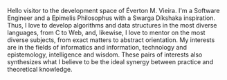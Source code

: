 Hello visitor to the development space of Éverton M. Vieira. I'm a Software Engineer and a Epimelis Philosophus with a Swarga Díkshaka inspiration. Thus, I love to develop algorithms and data structures in the most diverse languages, from C to Web, and, likewise, I love to mentor on the most diverse subjects, from exact matters to abstract orientation. My interests are in the fields of informatics and information, technology and epistemology, intelligence and wisdom. These pairs of interests also synthesizes what I believe to be the ideal synergy between practice and theoretical knowledge.
